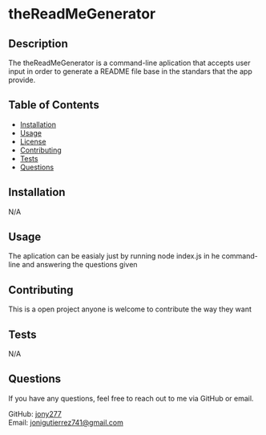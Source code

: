 # theReadMeGenerator



## Description

The theReadMeGenerator is a command-line aplication that accepts user input in order to generate a README file base in the standars that the app provide.

## Table of Contents

- [Installation](#installation)
- [Usage](#usage)
- [License](#license)
- [Contributing](#contributing)
- [Tests](#tests)
- [Questions](#questions)

## Installation

N/A

## Usage

The aplication can be easialy just by running node index.js in he command-line and answering the questions given



## Contributing

This is a open project anyone is welcome to contribute the way they want

## Tests

N/A

## Questions

If you have any questions, feel free to reach out to me via GitHub or email.

GitHub: [jony277](https://github.com/jony277)  
Email: jonigutierrez741@gmail.com
